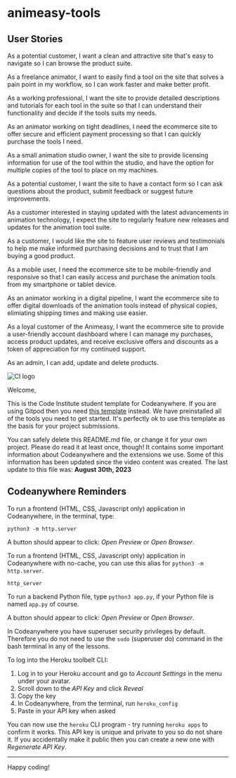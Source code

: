 # animeasy-tools

## User Stories 

As a potential customer, I want a clean and attractive site that's easy to navigate so I can browse the product suite. 

As a freelance animator, I want to easily find a tool on the site that solves a pain point in my workflow, so I can work faster and make better profit. 

As a working professional, I want the site to provide detailed descriptions and tutorials for each tool in the suite so that I can understand their functionality and decide if the tools suits my needs.

As an animator working on tight deadlines, I need the ecommerce site to offer secure and efficient payment processing so that I can quickly purchase the tools I need.

As a small animation studio owner, I want the site to provide licensing information for use of the tool within the studio, and have the option for multiple copies of the tool to place on my machines.

As a potential customer, I want the site to have a contact form so I can ask questions about the product, submit feedback or suggest future improvements.

As a customer interested in staying updated with the latest advancements in animation technology, I expect the site to regularly feature new releases and updates for the animation tool suite.

As a customer, I would like the site to feature user reviews and testimonials to help me make informed purchasing decisions and to trust that I am buying a good product.

As a mobile user, I need the ecommerce site to be mobile-friendly and responsive so that I can easily access and purchase the animation tools from my smartphone or tablet device.

As an animator working in a digital pipeline, I want the ecommerce site to offer digital downloads of the animation tools instead of physical copies, elimiating shipping times and making use easier.

As a loyal customer of the Animeasy, I want the ecommerce site to provide a user-friendly account dashboard where I can manage my purchases, access product updates, and receive exclusive offers and discounts as a token of appreciation for my continued support.

As an admin, I can add, update and delete products.


![CI logo](https://codeinstitute.s3.amazonaws.com/fullstack/ci_logo_small.png)

Welcome,

This is the Code Institute student template for Codeanywhere. If you are using Gitpod then you need [this template](https://github.com/Code-Institute-Org/gitpod-full-template) instead.  We have preinstalled all of the tools you need to get started. It's perfectly ok to use this template as the basis for your project submissions.

You can safely delete this README.md file, or change it for your own project. Please do read it at least once, though! It contains some important information about Codeanywhere and the extensions we use. Some of this information has been updated since the video content was created. The last update to this file was: **August 30th, 2023**

## Codeanywhere Reminders

To run a frontend (HTML, CSS, Javascript only) application in Codeanywhere, in the terminal, type:

`python3 -m http.server`

A button should appear to click: _Open Preview_ or _Open Browser_.

To run a frontend (HTML, CSS, Javascript only) application in Codeanywhere with no-cache, you can use this alias for `python3 -m http.server`.

`http_server`

To run a backend Python file, type `python3 app.py`, if your Python file is named `app.py` of course.

A button should appear to click: _Open Preview_ or _Open Browser_.

In Codeanywhere you have superuser security privileges by default. Therefore you do not need to use the `sudo` (superuser do) command in the bash terminal in any of the lessons.

To log into the Heroku toolbelt CLI:

1. Log in to your Heroku account and go to _Account Settings_ in the menu under your avatar.
2. Scroll down to the _API Key_ and click _Reveal_
3. Copy the key
4. In Codeanywhere, from the terminal, run `heroku_config`
5. Paste in your API key when asked

You can now use the `heroku` CLI program - try running `heroku apps` to confirm it works. This API key is unique and private to you so do not share it. If you accidentally make it public then you can create a new one with _Regenerate API Key_.

---

Happy coding!
